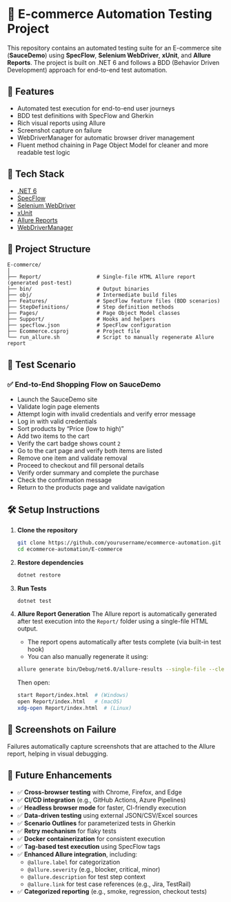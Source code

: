 
# 🛒 E-commerce Automation Testing Project

This repository contains an automated testing suite for an E-commerce site (**SauceDemo**) using **SpecFlow**, **Selenium WebDriver**, **xUnit**, and **Allure Reports**. The project is built on .NET 6 and follows a BDD (Behavior Driven Development) approach for end-to-end test automation.

## 🚀 Features

- Automated test execution for end-to-end user journeys
- BDD test definitions with SpecFlow and Gherkin
- Rich visual reports using Allure
- Screenshot capture on failure
- WebDriverManager for automatic browser driver management
- Fluent method chaining in Page Object Model for cleaner and more readable test logic

## 🧰 Tech Stack

- [.NET 6](https://dotnet.microsoft.com/en-us/download/dotnet/6.0)
- [SpecFlow](https://specflow.org/)
- [Selenium WebDriver](https://www.selenium.dev/)
- [xUnit](https://xunit.net/)
- [Allure Reports](https://docs.qameta.io/allure/)
- [WebDriverManager](https://github.com/rosolko/WebDriverManager.Net)

## 📁 Project Structure

```
E-commerce/
│
├── Report/                  # Single-file HTML Allure report (generated post-test)
├── bin/                     # Output binaries
├── obj/                     # Intermediate build files
├── Features/                # SpecFlow feature files (BDD scenarios)
├── StepDefinitions/         # Step definition methods
├── Pages/                   # Page Object Model classes
├── Support/                 # Hooks and helpers
├── specflow.json            # SpecFlow configuration
├── Ecommerce.csproj         # Project file
└── run_allure.sh            # Script to manually regenerate Allure report
```

## 🧪 Test Scenario

### ✅ End-to-End Shopping Flow on SauceDemo

- Launch the SauceDemo site
- Validate login page elements
- Attempt login with invalid credentials and verify error message
- Log in with valid credentials
- Sort products by “Price (low to high)”
- Add two items to the cart
- Verify the cart badge shows count `2`
- Go to the cart page and verify both items are listed
- Remove one item and validate removal
- Proceed to checkout and fill personal details
- Verify order summary and complete the purchase
- Check the confirmation message
- Return to the products page and validate navigation

## 🛠️ Setup Instructions

1. **Clone the repository**
   ```bash
   git clone https://github.com/yourusername/ecommerce-automation.git
   cd ecommerce-automation/E-commerce
   ```

2. **Restore dependencies**
   ```bash
   dotnet restore
   ```

3. **Run Tests**
   ```bash
   dotnet test
   ```

4. **Allure Report Generation**
   The Allure report is automatically generated after test execution into the `Report/` folder using a single-file HTML output.

   - The report opens automatically after tests complete (via built-in test hook)
   - You can also manually regenerate it using:

   ```bash
   allure generate bin/Debug/net6.0/allure-results --single-file --clean -o Report
   ```

   Then open:

   ```bash
   start Report/index.html  # (Windows)
   open Report/index.html   # (macOS)
   xdg-open Report/index.html  # (Linux)
   ```

## 📸 Screenshots on Failure

Failures automatically capture screenshots that are attached to the Allure report, helping in visual debugging.

## 🌱 Future Enhancements

- ✅ **Cross-browser testing** with Chrome, Firefox, and Edge
- ✅ **CI/CD integration** (e.g., GitHub Actions, Azure Pipelines)
- ✅ **Headless browser mode** for faster, CI-friendly execution
- ✅ **Data-driven testing** using external JSON/CSV/Excel sources
- ✅ **Scenario Outlines** for parameterized tests in Gherkin
- ✅ **Retry mechanism** for flaky tests
- ✅ **Docker containerization** for consistent execution
- ✅ **Tag-based test execution** using SpecFlow tags
- ✅ **Enhanced Allure integration**, including:
  - `@allure.label` for categorization
  - `@allure.severity` (e.g., blocker, critical, minor)
  - `@allure.description` for test step context
  - `@allure.link` for test case references (e.g., Jira, TestRail)
- ✅ **Categorized reporting** (e.g., smoke, regression, checkout tests)

